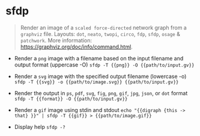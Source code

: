 # sfdp
> Render an image of a `scaled force-directed` network graph from a `graphviz` file.
> Layouts: `dot`, `neato`, `twopi`, `circo`, `fdp`, `sfdp`, `osage` & `patchwork`.
> More information: <https://graphviz.org/doc/info/command.html>.

- Render a `png` image with a filename based on the input filename and output format (uppercase -O)
`sfdp -T {{png}} -O {{path/to/input.gv}}`

- Render a `svg` image with the specified output filename (lowercase -o)
`sfdp -T {{svg}} -o {{path/to/image.svg}} {{path/to/input.gv}}`

- Render the output in `ps`, `pdf`, `svg`, `fig`, `png`, `gif`, `jpg`, `json`, or `dot` format
`sfdp -T {{format}} -O {{path/to/input.gv}}`

- Render a `gif` image using stdin and stdout
`echo "{{digraph {this -> that} }}" | sfdp -T {{gif}} > {{path/to/image.gif}}`

- Display help
`sfdp -?`
